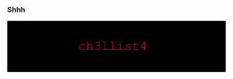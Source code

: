 ### Shhh

<!--
**Ch3lLIST4/Ch3lLIST4** is a ✨ _special_ ✨ repository because its `README.md` (this file) appears on your GitHub profile.

Here are some ideas to get you started:

- 🔭 I’m currently working on ...
- 🌱 I’m currently learning ...
- 👯 I’m looking to collaborate on ...
- 🤔 I’m looking for help with ...
- 💬 Ask me about ...
- 📫 How to reach me: ...
- 😄 Pronouns: ...
- ⚡ Fun fact: ...
-->

![ch3llist4](https://github.com/Ch3lLIST4/Ch3lLIST4/blob/main/images/ch3llist4_.png)




